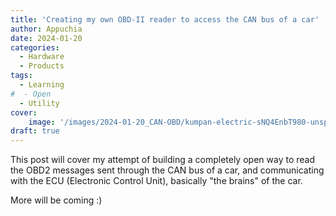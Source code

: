 ```yaml
---
title: 'Creating my own OBD-II reader to access the CAN bus of a car'
author: Appuchia
date: 2024-01-20
categories:
  - Hardware
  - Products
tags:
  - Learning
#  - Open
  - Utility
cover:
    image: '/images/2024-01-20_CAN-OBD/kumpan-electric-sNQ4EnbT980-unsplash.jpg'
draft: true
---
```


This post will cover my attempt of building a completely open way to read the
OBD2 messages sent through the CAN bus of a car, and communicating with the ECU
(Electronic Control Unit), basically "the brains" of the car.

More will be coming :)
